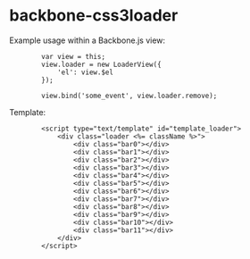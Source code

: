 backbone-css3loader
========================

Example usage within a Backbone.js view:

			var view = this;
			view.loader = new LoaderView({
				'el': view.$el
			});

			view.bind('some_event', view.loader.remove);

Template:

            <script type="text/template" id="template_loader">
                <div class="loader <%= className %>">
                    <div class="bar0"></div>
                    <div class="bar1"></div>
                    <div class="bar2"></div>
                    <div class="bar3"></div>
                    <div class="bar4"></div>
                    <div class="bar5"></div>
                    <div class="bar6"></div>
                    <div class="bar7"></div>
                    <div class="bar8"></div>
                    <div class="bar9"></div>
                    <div class="bar10"></div>
                    <div class="bar11"></div>
                </div>
            </script>